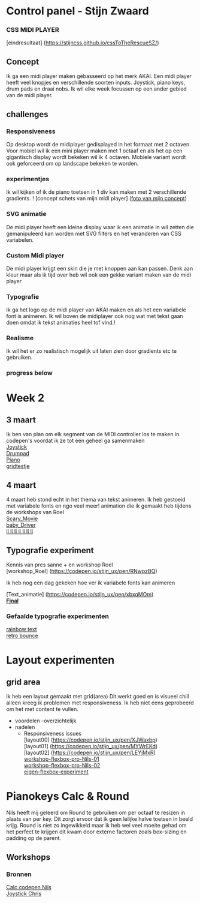 # Control panel - Stijn Zwaard
### CSS MIDI PLAYER
[eindresultaat] (https://stijncss.github.io/cssToTheRescueSZ/)

## Concept
Ik ga een midi player maken gebasseerd op het merk AKAI. Een midi player heeft veel knopjes en verschillende soorten inputs. Joystick, piano keys, drum pads en draai nobs. Ik wil elke week focussen op een ander gebied van de midi player.
## challenges
### Responsiveness
Op desktop wordt de midiplayer gedisplayed in het formaat met 2 octaven. Voor mobiel wil ik een mini player maken met 1 octaaf en als het op een gigantisch display wordt bekeken wil ik 4 octaven. Mobiele variant wordt ook geforceerd om op landscape bekeken te worden.
### experimentjes
Ik wil kijken of ik de piano toetsen in 1 div kan maken met 2 verschillende gradients.
! [concept schets van mijn midi player] ([foto van mijn concept](https://imgur.com/a/LV6PVqo))
### SVG animatie
De midi player heeft een kleine display waar ik een animatie in wil zetten die gemanipuleerd kan worden met SVG filters en het veranderen van CSS variabelen.
### Custom Midi player
De midi player krijgt een skin die je met knoppen aan kan passen. Denk aan kleur maar als ik tijd over heb wil ook een gekke variant maken van de midi player
### Typografie
Ik ga het logo op de midi player van AKAI maken en als het een variabele font is animeren. Ik wil boven de midiplayer ook nog wat met tekst gaan doen omdat ik tekst animaties heel tof vind.!
### Realisme
Ik wil het er zo realistisch mogelijk uit laten zien door gradients etc te gebruiken.

### progress below

# Week 2
## 3 maart
Ik ben van plan om elk segment van de MIDI controller los te maken in codepen's voordat ik ze tot één geheel ga samenmaken  
[Joystick](https://codepen.io/stijn_ux/pen/raNyjMN)  
[Drumpad](https://codepen.io/stijn_ux/pen/EaxWGzR)  
[Piano](https://codepen.io/stijn_ux/pen/PwopYqG)  
[gridtestje](https://codepen.io/stijn_ux/pen/PwopmvJ)  
## 4 maart
4 maart heb stond echt in het thema van tekst animeren. Ik heb gestoeid met variabele fonts en ngo veel meer!
animation die ik gemaakt heb tijdens de workshops van Roel  
[Scary_Movie](https://codepen.io/stijn_ux/pen/xbxqMOm)  
[baby_Driver](https://codepen.io/stijn_ux/pen/RNwpzBQ)  
[li li li li li li li](https://codepen.io/stijn_ux/pen/XJWMOww)

## Typografie experiment
Kennis van pres sanne + en workshop Roel  
[workshop_Roel] (https://codepen.io/stijn_ux/pen/RNwpzBQ)  

Ik heb nog een dag gekeken hoe ver ik variabele fonts kan animeren  

[Text_animatie] (https://codepen.io/stijn_ux/pen/xbxqMOm)  
**[Final](https://codepen.io/stijn_ux/pen/pvoeXEG)**  

### Gefaalde typografie experimenten
[rainbow text](https://codepen.io/stijn_ux/pen/MYWpdyQ)  
[retro bounce](https://codepen.io/stijn_ux/pen/mydWYzr)  

# Layout experimenten
## grid area
Ik heb een layout gemaakt met grid(area) Dit werkt goed en is visueel chill alleen kreeg ik problemen met responsiveness. Ik heb niet eens geprobeerd om het met content te vullen.  
- voordelen
    -overzichtelijk
- nadelen
    - Responsiveness issues  
[layout00] (https://codepen.io/stijn_ux/pen/XJWaxbp)  
[layout01] (https://codepen.io/stijn_ux/pen/MYWrEKd)  
[layout02] (https://codepen.io/stijn_ux/pen/LEYjMxR)  
[workshop-flexbox-pro-Nils-01](https://codepen.io/stijn_ux/pen/OPJxRvE)  
[workshop-flexbox-pro-Nils-02](https://codepen.io/stijn_ux/pen/pvoWEGM)  
[eigen-flexbox-experiment](https://codepen.io/stijn_ux/pen/mydBqZO)  

# Pianokeys Calc & Round
Nils heeft mij geleerd om Round te gebruiken om per octaaf te resizen in plaats van per key. Dit zorgt ervoor dat ik geen lelijke halve toetsen in beeld krijg. Round is niet zo ingewikkeld maar ik heb wel veel moeite gehad om het perfect te krijgen dit kwam door externe factoren zoals box-sizing en padding op de parent.
## Workshops

### Bronnen
 [Calc codepen Nils](https://codepen.io/enbee81/pen/zxYEwKZ?editors=1100)  
 [Joystick Chris](https://codepen.io/Christian199815/pen/YPzZpeq?editors=1100)  